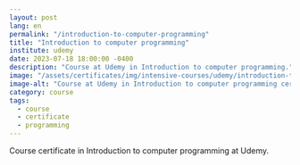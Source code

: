 ```yaml
---
layout: post
lang: en
permalink: "/introduction-to-computer-programming"
title: "Introduction to computer programming"
institute: udemy
date: 2023-07-18 18:00:00 -0400
description: "Course at Udemy in Introduction to computer programming."
image: "/assets/certificates/img/intensive-courses/udemy/introduction-to-computer-programming.jpg"
image-alt: "Course at Udemy in Introduction to computer programming certificate."
category: course
tags:
  - course
  - certificate
  - programming
---
```


Course certificate in Introduction to computer programming at Udemy.
